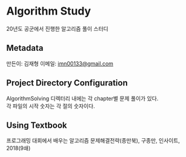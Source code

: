 # Algorithm Study
20년도 공군에서 진행한 알고리즘 풀이 스터디

## Metadata
만든이: 김재형
이메일: imn00133@gmail.com

## Project Directory Configuration
AlgorithmSolving 디렉터리 내에는 각 chapter별 문제 풀이가 있다.  
각 파일의 시작 숫자는 각 절의 숫자이다.

## Using Textbook
프로그래밍 대회에서 배우는 알고리즘 문제해결전략(종만북), 구종만, 인사이트, 2018(9쇄)